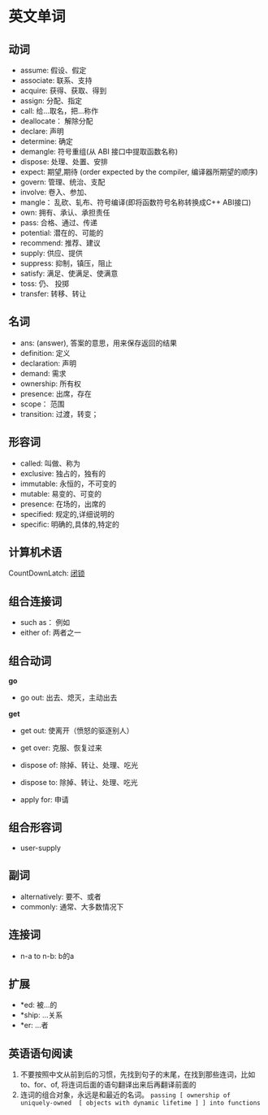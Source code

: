# 英文单词

## 动词

* assume: 假设、假定
* associate: 联系、支持
* acquire: 获得、获取、得到 
* assign: 分配、指定
* call: 给...取名，把...称作 
* deallocate： 解除分配
* declare: 声明
* determine: 确定
* demangle: 符号重组(从 ABI 接口中提取函数名称)
* dispose: 处理、处置、安排
* expect: 期望,期待 (order expected by the compiler, 编译器所期望的顺序)
* govern: 管理、统治、支配
* involve: 卷入、参加、
* mangle： 乱砍、轧布、符号编译(即将函数符号名称转换成C++ ABI接口)
* own: 拥有、承认、承担责任
* pass: 合格、通过、传递
* potential: 潜在的、可能的
* recommend: 推荐、建议
* supply: 供应、提供
* suppress: 抑制，镇压，阻止
* satisfy: 满足、使满足、使满意
* toss: 仍、 投掷
* transfer: 转移、转让


## 名词
* ans: (answer), 答案的意思，用来保存返回的结果
* definition: 定义
* declaration: 声明
* demand: 需求
* ownership: 所有权
* presence: 出席，存在
* scope： 范围
* transition: 过渡，转变；


## 形容词
* called: 叫做、称为
* exclusive: 独占的，独有的 
* immutable: 永恒的，不可变的 
* mutable: 易变的、可变的
* presence: 在场的，出席的
* specified: 规定的,详细说明的
* specific: 明确的,具体的,特定的

## 计算机术语
CountDownLatch: [闭锁](code/3rdlibs/muduo/countdownlatch.md)

## 组合连接词
* such as： 例如
* either of: 两者之一

## 组合动词

**go**

* go out: 出去、熄灭，主动出去


**get**

* get out: 使离开（愤怒的驱逐别人）
* get over: 克服、恢复过来

* dispose of: 除掉、转让、处理、吃光
* dispose to: 除掉、转让、处理、吃光

* apply for: 申请

## 组合形容词
* user-supply


## 副词
* alternatively: 要不、或者
* commonly: 通常、大多数情况下

## 连接词

* n-a to n-b: b的a
  

## 扩展

* *ed: 被...的
* *ship: ...关系
* *er: ...者

## 英语语句阅读
1. 不要按照中文从前到后的习惯，先找到句子的末尾，在找到那些连词，比如 to、for、of, 将连词后面的语句翻译出来后再翻译前面的
2. 连词的组合对象，永远是和最近的名词。
   `passing [ ownership of uniquely-owned  [ objects with dynamic lifetime ] ] into functions`